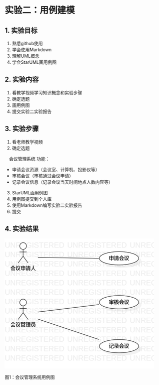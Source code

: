 # 实验二：用例建模

## 1. 实验目标

1. 熟悉github使用
2. 学会使用Markdown
3. 理解UML概念
4. 学会StarUML画用例图

## 2. 实验内容

1. 看教学视频学习知识概念和实验步骤
2. 确定选题
3. 画用例图
4. 提交实验二实验报告

## 3. 实验步骤

1. 看老师教学视频
2. 确定选题


　会议管理系统 功能：
- 申请会议资源（会议室、计算机、投影仪等）
- 审核会议（审核通过会议申请）
- 记录会议信息（记录会议当天时间地点人数内容等）
3. StarUML画用例图
4. 用例图提交到个人库
5. 使用Markdown编写实验二实验报告
6. 提交

## 4. 实验结果

![用例图](./mymodel1.jpg)

图1：会议管理系统用例图
